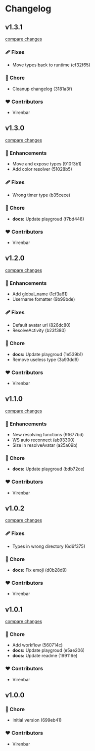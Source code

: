 # Changelog

## v1.3.1

[compare changes](https://undefined/undefined/compare/v1.3.0...v1.3.1)

### 🩹 Fixes

- Move types back to runtime (cf32f65)

### 🏡 Chore

- Cleanup changelog (3181a3f)

### ❤️ Contributors

- Virenbar

## v1.3.0

[compare changes](https://undefined/undefined/compare/v1.2.0...v1.3.0)

### 🚀 Enhancements

- Move and expose types (910f3b1)
- Add color resolver (51028b5)

### 🩹 Fixes

- Wrong timer type (b35cece)

### 🏡 Chore

- **docs:** Update playgroud (f7bd448)

### ❤️ Contributors

- Virenbar

## v1.2.0

[compare changes](https://undefined/undefined/compare/v1.1.0...v1.2.0)

### 🚀 Enhancements

- Add global_name (1cf3a61)
- Username fomatter (9b99bde)

### 🩹 Fixes

- Default avatar url (826dc80)
- ResolveActivity (b23f380)

### 🏡 Chore

- **docs:** Update playgroud (1e539b1)
- Remove useless type (3a93dd9)

### ❤️  Contributors

- Virenbar

## v1.1.0

[compare changes](https://undefined/undefined/compare/v1.0.2...v1.1.0)

### 🚀 Enhancements

- New resolving functions (9f677bd)
- WS auto reconnect (ab93300)
- Size in resolveAvatar (a25a09b)

### 🏡 Chore

- **docs:** Update playgroud (bdb72ce)

### ❤️  Contributors

- Virenbar

## v1.0.2

[compare changes](https://undefined/undefined/compare/v1.0.1...v1.0.2)

### 🩹 Fixes

- Types in wrong directory (6d6f375)

### 🏡 Chore

- **docs:** Fix emoji (d0b28d9)

### ❤️  Contributors

- Virenbar

## v1.0.1

[compare changes](https://undefined/undefined/compare/v1.0.0...v1.0.1)

### 🏡 Chore

- Add workflow (560714c)
- **docs:** Update playgroud (e5ae206)
- **docs:** Update readme (199116e)

### ❤️  Contributors

- Virenbar

## v1.0.0

### 🏡 Chore

- Initial version (699eb41)

### ❤️  Contributors

- Virenbar
